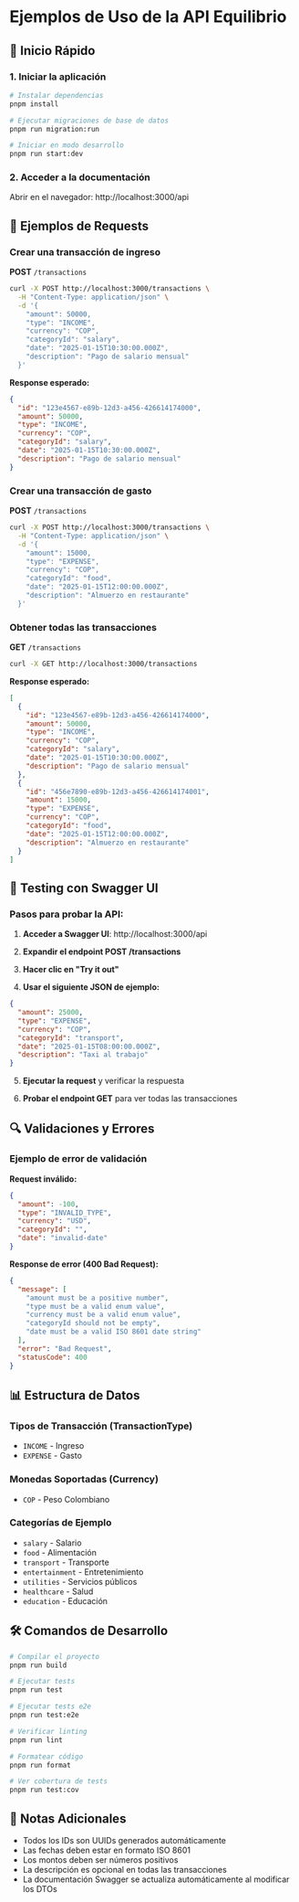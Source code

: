 # Ejemplos de Uso de la API Equilibrio

## 🚀 Inicio Rápido

### 1. Iniciar la aplicación

```bash
# Instalar dependencias
pnpm install

# Ejecutar migraciones de base de datos
pnpm run migration:run

# Iniciar en modo desarrollo
pnpm run start:dev
```

### 2. Acceder a la documentación

Abrir en el navegador: http://localhost:3000/api

## 📡 Ejemplos de Requests

### Crear una transacción de ingreso

**POST** `/transactions`

```bash
curl -X POST http://localhost:3000/transactions \
  -H "Content-Type: application/json" \
  -d '{
    "amount": 50000,
    "type": "INCOME",
    "currency": "COP",
    "categoryId": "salary",
    "date": "2025-01-15T10:30:00.000Z",
    "description": "Pago de salario mensual"
  }'
```

**Response esperado:**

```json
{
  "id": "123e4567-e89b-12d3-a456-426614174000",
  "amount": 50000,
  "type": "INCOME",
  "currency": "COP",
  "categoryId": "salary",
  "date": "2025-01-15T10:30:00.000Z",
  "description": "Pago de salario mensual"
}
```

### Crear una transacción de gasto

**POST** `/transactions`

```bash
curl -X POST http://localhost:3000/transactions \
  -H "Content-Type: application/json" \
  -d '{
    "amount": 15000,
    "type": "EXPENSE",
    "currency": "COP",
    "categoryId": "food",
    "date": "2025-01-15T12:00:00.000Z",
    "description": "Almuerzo en restaurante"
  }'
```

### Obtener todas las transacciones

**GET** `/transactions`

```bash
curl -X GET http://localhost:3000/transactions
```

**Response esperado:**

```json
[
  {
    "id": "123e4567-e89b-12d3-a456-426614174000",
    "amount": 50000,
    "type": "INCOME",
    "currency": "COP",
    "categoryId": "salary",
    "date": "2025-01-15T10:30:00.000Z",
    "description": "Pago de salario mensual"
  },
  {
    "id": "456e7890-e89b-12d3-a456-426614174001",
    "amount": 15000,
    "type": "EXPENSE",
    "currency": "COP",
    "categoryId": "food",
    "date": "2025-01-15T12:00:00.000Z",
    "description": "Almuerzo en restaurante"
  }
]
```

## 🧪 Testing con Swagger UI

### Pasos para probar la API:

1. **Acceder a Swagger UI**: http://localhost:3000/api

2. **Expandir el endpoint POST /transactions**

3. **Hacer clic en "Try it out"**

4. **Usar el siguiente JSON de ejemplo:**

```json
{
  "amount": 25000,
  "type": "EXPENSE",
  "currency": "COP",
  "categoryId": "transport",
  "date": "2025-01-15T08:00:00.000Z",
  "description": "Taxi al trabajo"
}
```

5. **Ejecutar la request** y verificar la respuesta

6. **Probar el endpoint GET** para ver todas las transacciones

## 🔍 Validaciones y Errores

### Ejemplo de error de validación

**Request inválido:**

```json
{
  "amount": -100,
  "type": "INVALID_TYPE",
  "currency": "USD",
  "categoryId": "",
  "date": "invalid-date"
}
```

**Response de error (400 Bad Request):**

```json
{
  "message": [
    "amount must be a positive number",
    "type must be a valid enum value",
    "currency must be a valid enum value",
    "categoryId should not be empty",
    "date must be a valid ISO 8601 date string"
  ],
  "error": "Bad Request",
  "statusCode": 400
}
```

## 📊 Estructura de Datos

### Tipos de Transacción (TransactionType)

- `INCOME` - Ingreso
- `EXPENSE` - Gasto

### Monedas Soportadas (Currency)

- `COP` - Peso Colombiano

### Categorías de Ejemplo

- `salary` - Salario
- `food` - Alimentación
- `transport` - Transporte
- `entertainment` - Entretenimiento
- `utilities` - Servicios públicos
- `healthcare` - Salud
- `education` - Educación

## 🛠️ Comandos de Desarrollo

```bash
# Compilar el proyecto
pnpm run build

# Ejecutar tests
pnpm run test

# Ejecutar tests e2e
pnpm run test:e2e

# Verificar linting
pnpm run lint

# Formatear código
pnpm run format

# Ver cobertura de tests
pnpm run test:cov
```

## 📝 Notas Adicionales

- Todos los IDs son UUIDs generados automáticamente
- Las fechas deben estar en formato ISO 8601
- Los montos deben ser números positivos
- La descripción es opcional en todas las transacciones
- La documentación Swagger se actualiza automáticamente al modificar los DTOs
